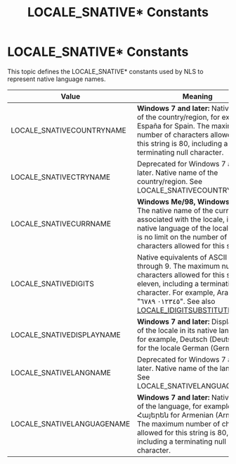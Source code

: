 ﻿---
Description: 'LOCALE\_SNATIVE\* Constants'
ms.assetid: '560978d7-a33c-4e62-9abd-cbd3ec38f3b5'
title: 'LOCALE\_SNATIVE\* Constants'
---

# LOCALE\_SNATIVE\* Constants

This topic defines the LOCALE\_SNATIVE\* constants used by NLS to represent native language names.



| Value                       | Meaning                                                                                                                                                                                                                                                            |
|-----------------------------|--------------------------------------------------------------------------------------------------------------------------------------------------------------------------------------------------------------------------------------------------------------------|
| LOCALE\_SNATIVECOUNTRYNAME  | **Windows 7 and later:** Native name of the country/region, for example, España for Spain. The maximum number of characters allowed for this string is 80, including a terminating null character.                                                                 |
| LOCALE\_SNATIVECTRYNAME     | Deprecated for Windows 7 and later. Native name of the country/region. See LOCALE\_SNATIVECOUNTRYNAME.                                                                                                                                                             |
| LOCALE\_SNATIVECURRNAME     | **Windows Me/98, Windows 2000:** The native name of the currency associated with the locale, in the native language of the locale. There is no limit on the number of characters allowed for this string.                                                          |
| LOCALE\_SNATIVEDIGITS       | Native equivalents of ASCII 0 through 9. The maximum number of characters allowed for this string is eleven, including a terminating null character. For example, Arabic uses "٠١٢٣٤٥ ٦٧٨٩". See also [LOCALE\_IDIGITSUBSTITUTION](locale-idigitsubstitution.md). |
| LOCALE\_SNATIVEDISPLAYNAME  | **Windows 7 and later:** Display name of the locale in its native language, for example, Deutsch (Deutschland) for the locale German (Germany). <br/>                                                                                                        |
| LOCALE\_SNATIVELANGNAME     | Deprecated for Windows 7 and later. Native name of the language. See LOCALE\_SNATIVELANGUAGENAME.                                                                                                                                                                  |
| LOCALE\_SNATIVELANGUAGENAME | **Windows 7 and later:** Native name of the language, for example, Հայերեն for Armenian (Armenia). The maximum number of characters allowed for this string is 80, including a terminating null character.                                                         |



 

 

 




